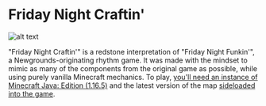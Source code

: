 # Friday Night Craftin'
![alt text](https://github.com/danehobrecht/fridaynightcraftin/blob/main/Screenshots/screenshot.png)

"Friday Night Craftin'" is a redstone interpretation of "Friday Night Funkin'", a Newgrounds-originating rhythm game. It was made with the mindset to mimic as many of the components from the original game as possible, while using purely vanilla Minecraft mechanics. To play, [you'll need an instance of Minecraft Java: Edition (1.16.5)](https://help.minecraft.net/hc/en-us/articles/360034754852-Change-Game-Version-for-Minecraft-Java-Edition) and the latest version of the map [sideloaded into the game](https://help.minecraft.net/hc/en-us/articles/360053272471-Sideloading-Worlds-into-Minecraft-Java-Edition).
